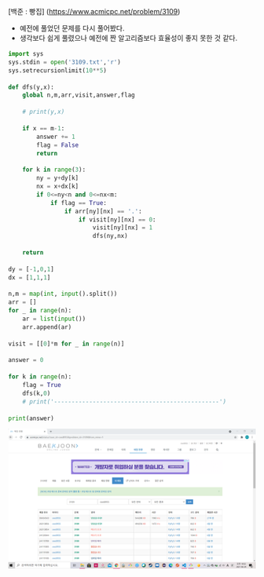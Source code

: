 [백준 : 빵집] (https://www.acmicpc.net/problem/3109)



- 예전에 풀었던 문제를 다시 풀어봤다.
- 생각보다 쉽게 풀렸으나 예전에 짠 알고리즘보다 효율성이 좋지 못한 것 같다.



```python
import sys
sys.stdin = open('3109.txt','r')
sys.setrecursionlimit(10**5)

def dfs(y,x):
    global n,m,arr,visit,answer,flag

    # print(y,x)

    if x == m-1:
        answer += 1
        flag = False
        return

    for k in range(3):
        ny = y+dy[k]
        nx = x+dx[k]
        if 0<=ny<n and 0<=nx<m:
            if flag == True:
                if arr[ny][nx] == '.':
                    if visit[ny][nx] == 0:
                        visit[ny][nx] = 1
                        dfs(ny,nx)

    return

dy = [-1,0,1]
dx = [1,1,1]

n,m = map(int, input().split())
arr = []
for _ in range(n):
    ar = list(input())
    arr.append(ar)

visit = [[0]*m for _ in range(n)]

answer = 0

for k in range(n):
    flag = True
    dfs(k,0)
    # print('-----------------------------------------------')

print(answer)
```

![dd](dd.png)